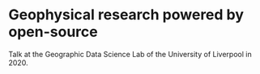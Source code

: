 # Geophysical research powered by open-source

Talk at the Geographic Data Science Lab of the University of Liverpool in 2020.
